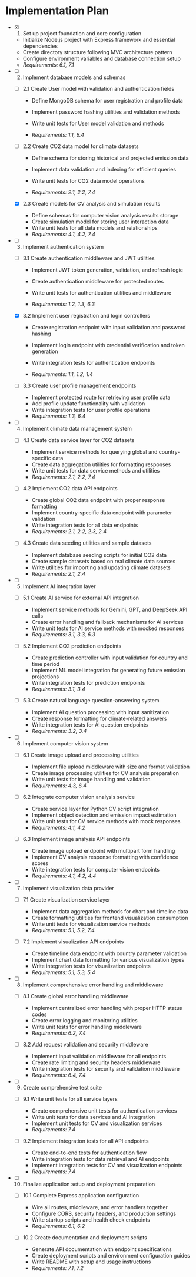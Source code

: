 # Implementation Plan

- [x] 1. Set up project foundation and core configuration


  - Initialize Node.js project with Express framework and essential dependencies
  - Create directory structure following MVC architecture pattern
  - Configure environment variables and database connection setup
  - _Requirements: 6.1, 7.1_





- [ ] 2. Implement database models and schemas
  - [ ] 2.1 Create User model with validation and authentication fields
    - Define MongoDB schema for user registration and profile data


    - Implement password hashing utilities and validation methods
    - Write unit tests for User model validation and methods
    - _Requirements: 1.1, 6.4_



  - [ ] 2.2 Create CO2 data model for climate datasets
    - Define schema for storing historical and projected emission data
    - Implement data validation and indexing for efficient queries

    - Write unit tests for CO2 data model operations



    - _Requirements: 2.1, 2.2, 7.4_

  - [x] 2.3 Create models for CV analysis and simulation results


    - Define schemas for computer vision analysis results storage
    - Create simulation model for storing user interaction data
    - Write unit tests for all data models and relationships
    - _Requirements: 4.1, 4.2, 7.4_


- [ ] 3. Implement authentication system
  - [ ] 3.1 Create authentication middleware and JWT utilities
    - Implement JWT token generation, validation, and refresh logic


    - Create authentication middleware for protected routes


    - Write unit tests for authentication utilities and middleware
    - _Requirements: 1.2, 1.3, 6.3_

  - [x] 3.2 Implement user registration and login controllers



    - Create registration endpoint with input validation and password hashing
    - Implement login endpoint with credential verification and token generation
    - Write integration tests for authentication endpoints

    - _Requirements: 1.1, 1.2, 1.4_

  - [ ] 3.3 Create user profile management endpoints
    - Implement protected route for retrieving user profile data
    - Add profile update functionality with validation
    - Write integration tests for user profile operations
    - _Requirements: 1.3, 6.4_

- [ ] 4. Implement climate data management system
  - [ ] 4.1 Create data service layer for CO2 datasets
    - Implement service methods for querying global and country-specific data
    - Create data aggregation utilities for formatting responses
    - Write unit tests for data service methods and utilities
    - _Requirements: 2.1, 2.2, 7.4_

  - [ ] 4.2 Implement CO2 data API endpoints
    - Create global CO2 data endpoint with proper response formatting
    - Implement country-specific data endpoint with parameter validation
    - Write integration tests for all data endpoints
    - _Requirements: 2.1, 2.2, 2.3, 2.4_

  - [ ] 4.3 Create data seeding utilities and sample datasets
    - Implement database seeding scripts for initial CO2 data
    - Create sample datasets based on real climate data sources
    - Write utilities for importing and updating climate datasets
    - _Requirements: 2.1, 2.4_

- [ ] 5. Implement AI integration layer
  - [ ] 5.1 Create AI service for external API integration
    - Implement service methods for Gemini, GPT, and DeepSeek API calls
    - Create error handling and fallback mechanisms for AI services
    - Write unit tests for AI service methods with mocked responses
    - _Requirements: 3.1, 3.3, 6.3_

  - [ ] 5.2 Implement CO2 prediction endpoints
    - Create prediction controller with input validation for country and time period
    - Implement ML model integration for generating future emission projections
    - Write integration tests for prediction endpoints
    - _Requirements: 3.1, 3.4_

  - [ ] 5.3 Create natural language question-answering system
    - Implement AI question processing with input sanitization
    - Create response formatting for climate-related answers
    - Write integration tests for AI question endpoints
    - _Requirements: 3.2, 3.4_

- [ ] 6. Implement computer vision system
  - [ ] 6.1 Create image upload and processing utilities
    - Implement file upload middleware with size and format validation
    - Create image processing utilities for CV analysis preparation
    - Write unit tests for image handling and validation
    - _Requirements: 4.3, 6.4_

  - [ ] 6.2 Integrate computer vision analysis service
    - Create service layer for Python CV script integration
    - Implement object detection and emission impact estimation
    - Write unit tests for CV service methods with mock responses
    - _Requirements: 4.1, 4.2_

  - [ ] 6.3 Implement image analysis API endpoints
    - Create image upload endpoint with multipart form handling
    - Implement CV analysis response formatting with confidence scores
    - Write integration tests for computer vision endpoints
    - _Requirements: 4.1, 4.2, 4.4_

- [ ] 7. Implement visualization data provider
  - [ ] 7.1 Create visualization service layer
    - Implement data aggregation methods for chart and timeline data
    - Create formatting utilities for frontend visualization consumption
    - Write unit tests for visualization service methods
    - _Requirements: 5.1, 5.2, 7.4_

  - [ ] 7.2 Implement visualization API endpoints
    - Create timeline data endpoint with country parameter validation
    - Implement chart data formatting for various visualization types
    - Write integration tests for visualization endpoints
    - _Requirements: 5.1, 5.3, 5.4_

- [ ] 8. Implement comprehensive error handling and middleware
  - [ ] 8.1 Create global error handling middleware
    - Implement centralized error handling with proper HTTP status codes
    - Create error logging and monitoring utilities
    - Write unit tests for error handling middleware
    - _Requirements: 6.2, 7.4_

  - [ ] 8.2 Add request validation and security middleware
    - Implement input validation middleware for all endpoints
    - Create rate limiting and security headers middleware
    - Write integration tests for security and validation middleware
    - _Requirements: 6.4, 7.4_

- [ ] 9. Create comprehensive test suite
  - [ ] 9.1 Write unit tests for all service layers
    - Create comprehensive unit tests for authentication services
    - Write unit tests for data services and AI integration
    - Implement unit tests for CV and visualization services
    - _Requirements: 7.4_

  - [ ] 9.2 Implement integration tests for all API endpoints
    - Create end-to-end tests for authentication flow
    - Write integration tests for data retrieval and AI endpoints
    - Implement integration tests for CV and visualization endpoints
    - _Requirements: 7.4_

- [ ] 10. Finalize application setup and deployment preparation
  - [ ] 10.1 Complete Express application configuration
    - Wire all routes, middleware, and error handlers together
    - Configure CORS, security headers, and production settings
    - Write startup scripts and health check endpoints
    - _Requirements: 6.1, 6.2_

  - [ ] 10.2 Create documentation and deployment scripts
    - Generate API documentation with endpoint specifications
    - Create deployment scripts and environment configuration guides
    - Write README with setup and usage instructions
    - _Requirements: 7.1, 7.2_